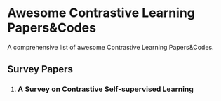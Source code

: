 # Awesome Contrastive Learning Papers&Codes
A comprehensive list of awesome Contrastive Learning Papers&amp;Codes.
## Survey Papers
1. ### A Survey on Contrastive Self-supervised Learning
